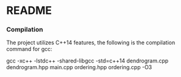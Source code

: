 # README #

### Compilation ###
The project utilizes C++14 features, the following is the compilation command for gcc:


gcc -xc++ -lstdc++ -shared-libgcc -std=c++14 dendrogram.cpp dendrogram.hpp main.cpp ordering.hpp ordering.cpp -O3
